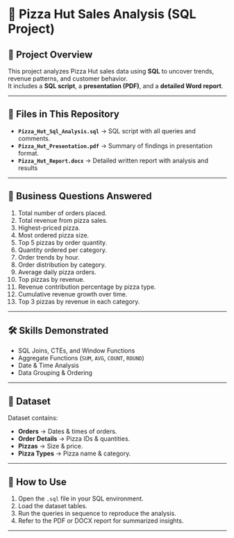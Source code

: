 # 🍕 Pizza Hut Sales Analysis (SQL Project)

## 📌 Project Overview
This project analyzes Pizza Hut sales data using **SQL** to uncover trends, revenue patterns, and customer behavior.  
It includes a **SQL script**, a **presentation (PDF)**, and a **detailed Word report**.

---

## 📂 Files in This Repository
- **`Pizza_Hut_Sql_Analysis.sql`** → SQL script with all queries and comments.
- **`Pizza_Hut_Presentation.pdf`** → Summary of findings in presentation format.
- **`Pizza_Hut_Report.docx`** → Detailed written report with analysis and results

---

## 🎯 Business Questions Answered
1. Total number of orders placed.
2. Total revenue from pizza sales.
3. Highest-priced pizza.
4. Most ordered pizza size.
5. Top 5 pizzas by order quantity.
6. Quantity ordered per category.
7. Order trends by hour.
8. Order distribution by category.
9. Average daily pizza orders.
10. Top pizzas by revenue.
11. Revenue contribution percentage by pizza type.
12. Cumulative revenue growth over time.
13. Top 3 pizzas by revenue in each category.

---

## 🛠️ Skills Demonstrated
- SQL Joins, CTEs, and Window Functions
- Aggregate Functions (`SUM`, `AVG`, `COUNT`, `ROUND`)
- Date & Time Analysis
- Data Grouping & Ordering

---

## 📑 Dataset
Dataset contains:
- **Orders** → Dates & times of orders.
- **Order Details** → Pizza IDs & quantities.
- **Pizzas** → Size & price.
- **Pizza Types** → Pizza name & category.

---

## 🚀 How to Use
1. Open the `.sql` file in your SQL environment.
2. Load the dataset tables.
3. Run the queries in sequence to reproduce the analysis.
4. Refer to the PDF or DOCX report for summarized insights.

---
